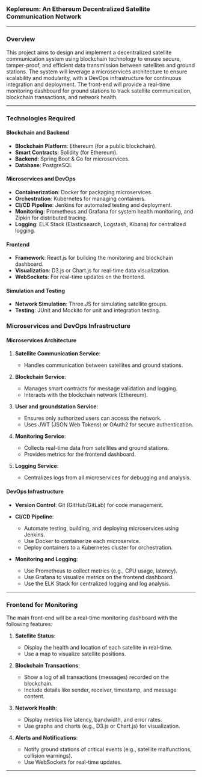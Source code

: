 ### Keplereum: An Ethereum Decentralized Satellite Communication Network

---

### **Overview**
This project aims to design and implement a decentralized satellite communication system using blockchain technology to ensure secure, tamper-proof, and efficient data transmission between satellites and ground stations. The system will leverage a microservices architecture to ensure scalability and modularity, with a DevOps infrastructure for continuous integration and deployment. The front-end will provide a real-time monitoring dashboard for ground stations to track satellite communication, blockchain transactions, and network health.

---

### **Technologies Required**

#### **Blockchain and Backend**
- **Blockchain Platform**: Ethereum (for a public blockchain).
- **Smart Contracts**: Solidity (for Ethereum).
- **Backend**: Spring Boot & Go for microservices.
- **Database**: PostgreSQL

#### **Microservices and DevOps**
- **Containerization**: Docker for packaging microservices.
- **Orchestration**: Kubernetes for managing containers.
- **CI/CD Pipeline**: Jenkins for automated testing and deployment.
- **Monitoring**: Prometheus and Grafana for system health monitoring, and Zipkin for distributed tracing.
- **Logging**: ELK Stack (Elasticsearch, Logstash, Kibana) for centralized logging.

#### **Frontend**
- **Framework**: React.js for building the monitoring and blockchain dashboard.
- **Visualization**: D3.js or Chart.js for real-time data visualization.
- **WebSockets**: For real-time updates on the frontend.

#### **Simulation and Testing**
- **Network Simulation**: Three.JS for simulating satellite groups.
- **Testing**: JUnit and Mockito for unit and integration testing.


### **Microservices and DevOps Infrastructure**

#### **Microservices Architecture**
1. **Satellite Communication Service**:
   - Handles communication between satellites and ground stations.

2. **Blockchain Service**:
   - Manages smart contracts for message validation and logging.
   - Interacts with the blockchain network (Ethereum).

3. **User and groundstation Service**:
   - Ensures only authorized users can access the network.
   - Uses JWT (JSON Web Tokens) or OAuth2 for secure authentication.

4. **Monitoring Service**:
   - Collects real-time data from satellites and ground stations.
   - Provides metrics for the frontend dashboard.

5. **Logging Service**:
   - Centralizes logs from all microservices for debugging and analysis.

#### **DevOps Infrastructure**
- **Version Control**: Git (GitHub/GitLab) for code management.
- **CI/CD Pipeline**:
  - Automate testing, building, and deploying microservices using Jenkins.
  - Use Docker to containerize each microservice.
  - Deploy containers to a Kubernetes cluster for orchestration.
    
- **Monitoring and Logging**:
  - Use Prometheus to collect metrics (e.g., CPU usage, latency).
  - Use Grafana to visualize metrics on the frontend dashboard.
  - Use the ELK Stack for centralized logging and log analysis.

---

### **Frontend for Monitoring**
The main front-end will be a real-time monitoring dashboard with the following features:

1. **Satellite Status**:
   - Display the health and location of each satellite in real-time.
   - Use a map to visualize satellite positions.

2. **Blockchain Transactions**:
   - Show a log of all transactions (messages) recorded on the blockchain.
   - Include details like sender, receiver, timestamp, and message content.

3. **Network Health**:
   - Display metrics like latency, bandwidth, and error rates.
   - Use graphs and charts (e.g., D3.js or Chart.js) for visualization.

4. **Alerts and Notifications**:
   - Notify ground stations of critical events (e.g., satellite malfunctions, collision warnings).
   - Use WebSockets for real-time updates.

---
